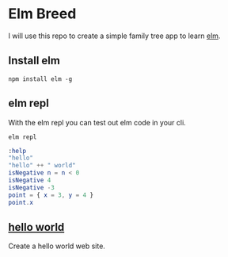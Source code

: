 # Elm Breed

I will use this repo to create a simple family tree app to learn [elm](http://elm-lang.org/).

## Install elm

```shell
npm install elm -g
```

## elm repl

With the elm repl you can test out elm code in your cli.

 ```shell
 elm repl
 ```
 
 ```elm
 :help
 "hello"
 "hello" ++ " world"
 isNegative n = n < 0
 isNegative 4
 isNegative -3
 point = { x = 3, y = 4 }
 point.x
 ```
 
 ## [hello world](hello-world)
 
 Create a hello world web site.